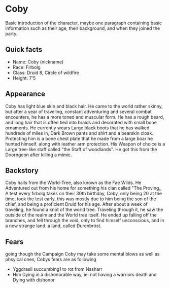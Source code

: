 # Coby
Basic introduction of the character, maybe one paragraph containing basic information such as their age, their background, and when they joined the party.

## Quick facts
+ Name: Coby (nickname)
+ Race: Firbolg
+ Class: Druid 8, Circle of wildfire
+ Height: 7'5

## Appearance
Coby has light blue skin and black hair. He came to the world rather skinny, but after a year of traveling, constant adventuring and several combat encounters, he has a more toned and muscular form. He has a rough beard, and long hair that is often tied into braids and decorated with small bone ornaments. He currently wears Large black boots that he has walked hundreds of miles in, Dark Brown pants and shirt and a bearskin cloak. Protecting him is a bone chest plate that he made from a large boar he hunted himself. along with leather arm protection. His Weapon of choice is a Large tree-like staff called "the Staff of woodlands". He got this from the Doorngeon after killing a mimic.

## Backstory
Coby hails from the World-Tree, also known as the Fae Wilds. He Adventured out from his home for something his clan called "The Proving,, A test every firbolg takes on their 30th birthday, Coby, only being 20 at the time, took the test early, this was mostly due to him being the son of the chief, and being a proficient Druid for his age. After about a week of traveling, he found a knot of the world tree. Traveling through it, he saw the outside of the realm and the World tree itself. He ended up falling off the branches, and fell through the void, only to find himself unconscious, and in a new strange land. a land, called Durenbróst.

## Fears
going though the Campaign Coby may take some mental blows as well as phsyical ones, Cobys fears are as following
- Yggdrasil succumbing1 to rot from Nasharr
- Him Dying in a dishonorable way, ie: not having a warriors death and Dying with dishonor
